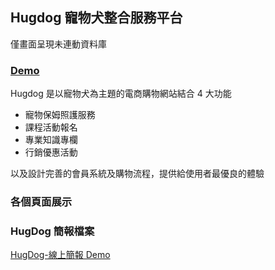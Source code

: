 ## Hugdog 寵物犬整合服務平台

僅畫面呈現未連動資料庫

### [Demo](lopthick3.github.io/hugdog)

Hugdog 是以寵物犬為主題的電商購物網站結合 4 大功能

- 寵物保姆照護服務
- 課程活動報名
- 專業知識專欄
- 行銷優惠活動

以及設計完善的會員系統及購物流程，提供給使用者最優良的體驗

### 各個頁面展示

### HugDog 簡報檔案

[HugDog-線上簡報 Demo](https://prezi.com/p/0_liooharay1/?present=1 'HugDog-線上簡報連結')
